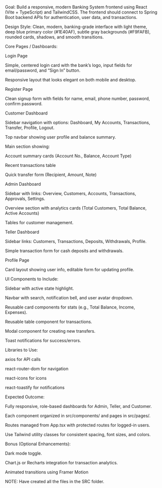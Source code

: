 Goal: Build a responsive, modern Banking System frontend using React (Vite + TypeScript) and TailwindCSS.
The frontend should connect to Spring Boot backend APIs for authentication, user data, and transactions.

Design Style: Clean, modern, banking-grade interface with light theme, deep blue primary color (#1E40AF), subtle gray backgrounds (#F9FAFB), rounded cards, shadows, and smooth transitions.

Core Pages / Dashboards:

Login Page

Simple, centered login card with the bank’s logo, input fields for email/password, and “Sign In” button.

Responsive layout that looks elegant on both mobile and desktop.

Register Page

Clean signup form with fields for name, email, phone number, password, confirm password.

Customer Dashboard

Sidebar navigation with options: Dashboard, My Accounts, Transactions, Transfer, Profile, Logout.

Top navbar showing user profile and balance summary.

Main section showing:

Account summary cards (Account No., Balance, Account Type)

Recent transactions table

Quick transfer form (Recipient, Amount, Note)

Admin Dashboard

Sidebar with links: Overview, Customers, Accounts, Transactions, Approvals, Settings.

Overview section with analytics cards (Total Customers, Total Balance, Active Accounts)

Tables for customer management.

Teller Dashboard

Sidebar links: Customers, Transactions, Deposits, Withdrawals, Profile.

Simple transaction form for cash deposits and withdrawals.

Profile Page

Card layout showing user info, editable form for updating profile.

UI Components to Include:

Sidebar with active state highlight.

Navbar with search, notification bell, and user avatar dropdown.

Reusable card components for stats (e.g., Total Balance, Income, Expenses).

Reusable table component for transactions.

Modal component for creating new transfers.

Toast notifications for success/errors.

Libraries to Use:

axios for API calls

react-router-dom for navigation

react-icons for icons

react-toastify for notifications

Expected Outcome:

Fully responsive, role-based dashboards for Admin, Teller, and Customer.

Each component organized in src/components/ and pages in src/pages/.

Routes managed from App.tsx with protected routes for logged-in users.

Use Tailwind utility classes for consistent spacing, font sizes, and colors.

Bonus (Optional Enhancements):

Dark mode toggle.

Chart.js or Recharts integration for transaction analytics.

Animated transitions using Framer Motion

NOTE: Have created all the files in the SRC folder.